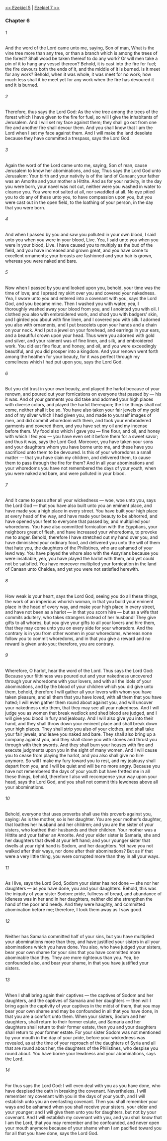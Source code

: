 [<< Ezekiel 5](Ezekiel%205.md)  |  [Ezekiel 7 >>](Ezekiel%207.md)

### Chapter 6
###### 1
And the word of the Lord came unto me, saying, Son of man, What is the vine tree more than any tree, or than a branch which is among the trees of the forest? Shall wood be taken thereof to do any work? Or will men take a pin of it to hang any vessel thereon? Behold, it is cast into the fire for fuel; the fire devours both the ends of it, and the middle of it is burned. Is it meet for any work? Behold, when it was whole, it was meet for no work; how much less shall it be meet yet for any work when the fire has devoured it and it is burned.

###### 2
Therefore, thus says the Lord God: As the vine tree among the trees of the forest which I have given to the fire for fuel, so will I give the inhabitants of Jerusalem. And I will set my face against them; they shall go out from one fire and another fire shall devour them. And you shall know that I am the Lord when I set my face against them. And I will make the land desolate because they have committed a trespass, says the Lord God.

###### 3
Again the word of the Lord came unto me, saying, Son of man, cause Jerusalem to know her abominations, and say, Thus says the Lord God unto Jerusalem: Your birth and your nativity is of the land of Canaan; your father was an Amorite and your mother a Hittite. And as for your nativity, in the day you were born, your navel was not cut, neither were you washed in water to cleanse you. You were not salted at all, nor swaddled at all. No eye pitied you to do any of these unto you, to have compassion upon you, but you were cast out in the open field, to the loathing of your person, in the day that you were born.

###### 4
And when I passed by you and saw you polluted in your own blood, I said unto you when you were in your blood, Live. Yea, I said unto you when you were in your blood, Live. I have caused you to multiply as the bud of the field, and you have increased and grown great, and you have come to excellent ornaments; your breasts are fashioned and your hair is grown, whereas you were naked and bare.

###### 5
Now when I passed by you and looked upon you, behold, your time was the time of love; and I spread my skirt over you and covered your nakedness. Yea, I swore unto you and entered into a covenant with you, says the Lord God, and you became mine. Then I washed you with water, yea, I thoroughly washed away your blood from you, and I anointed you with oil. I clothed you also with embroidered work, and shod you with badgers’ skin, and I girded you about with fine linen, and I covered you with silk. I adorned you also with ornaments, and I put bracelets upon your hands and a chain on your neck. And I put a jewel on your forehead, and earrings in your ears, and a beautiful crown upon your head. Thus were you adorned with gold and silver, and your raiment was of fine linen, and silk, and embroidered work. You did eat fine flour, and honey, and oil, and you were exceedingly beautiful, and you did prosper into a kingdom. And your renown went forth among the heathen for your beauty, for it was perfect through my comeliness which I had put upon you, says the Lord God.

###### 6
But you did trust in your own beauty, and played the harlot because of your renown, and poured out your fornications on everyone that passed by — his it was. And of your garments you did take and adorned your high places with diverse colors, and played the harlot thereupon; the like things shall not come, neither shall it be so. You have also taken your fair jewels of my gold and of my silver which I had given you, and made to yourself images of men, and did commit whoredom with them, and took your embroidered garments and covered them, and you have set my oil and my incense before them. My food also which I gave you — fine flour, and oil, and honey with which I fed you — you have even set it before them for a sweet savor; and thus it was, says the Lord God. Moreover, you have taken your sons and your daughters whom you have borne unto me, and these have you sacrificed unto them to be devoured. Is this of your whoredoms a small matter — that you have slain my children, and delivered them, to cause them to pass through the fire for them? And in all your abominations and your whoredoms you have not remembered the days of your youth, when you were naked and bare, and were polluted in your blood.

###### 7
And it came to pass after all your wickedness — woe, woe unto you, says the Lord God — that you have also built unto you an eminent place, and have made you a high place in every street. You have built your high place at every head of the way, and have made your beauty to be abhorred, and have opened your feet to everyone that passed by, and multiplied your whoredoms. You have also committed fornication with the Egyptians, your neighbors great of flesh, and have increased your whoredoms, to provoke me to anger. Behold, therefore I have stretched out my hand over you, and have diminished your ordinary food, and delivered you unto the will of them that hate you, the daughters of the Philistines, who are ashamed of your lewd way. You have played the whore also with the Assyrians because you were insatiable, yea, you have played the harlot with them, and yet could not be satisfied. You have moreover multiplied your fornication in the land of Canaan unto Chaldea, and yet you were not satisfied herewith.

###### 8
How weak is your heart, says the Lord God, seeing you do all these things, the work of an imperious whorish woman, in that you build your eminent place in the head of every way, and make your high place in every street, and have not been as a harlot — in that you scorn hire — but as a wife that commits adultery, who takes strangers instead of her husband! They give gifts to all whores, but you give your gifts to all your lovers and hire them, that they may come unto you on every side for your whoredom. And the contrary is in you from other women in your whoredoms, whereas none follow you to commit whoredoms, and in that you give a reward and no reward is given unto you; therefore, you are contrary.

###### 9
Wherefore, O harlot, hear the word of the Lord. Thus says the Lord God: Because your filthiness was poured out and your nakedness uncovered through your whoredoms with your lovers, and with all the idols of your abominations, and by the blood of your children which you did give unto them, behold, therefore I will gather all your lovers with whom you have taken pleasure, and all them that you have loved, with all them that you have hated; I will even gather them round about against you, and will uncover your nakedness unto them, that they may see all your nakedness. And I will judge you as women that break wedlock and shed blood are judged, and I will give you blood in fury and jealousy. And I will also give you into their hand, and they shall throw down your eminent place and shall break down your high places. They shall strip you also of your clothes, and shall take your fair jewels, and leave you naked and bare. They shall also bring up a company against you, and they shall stone you with stones and thrust you through with their swords. And they shall burn your houses with fire and execute judgments upon you in the sight of many women. And I will cause you to cease from playing the harlot, and you also shall give no hire anymore. So will I make my fury toward you to rest, and my jealousy shall depart from you, and I will be quiet and will be no more angry. Because you have not remembered the days of your youth but have fretted me in all these things, behold, therefore I also will recompense your way upon your head, says the Lord God, and you shall not commit this lewdness above all your abominations.

###### 10
Behold, everyone that uses proverbs shall use this proverb against you, saying: As is the mother, so is her daughter. You are your mother’s daughter, that loathes her husband and her children; and you are the sister of your sisters, who loathed their husbands and their children. Your mother was a Hittite and your father an Amorite. And your elder sister is Samaria, she and her daughters that dwell at your left hand; and your younger sister that dwells at your right hand is Sodom, and her daughters. Yet have you not walked after their ways, nor done after their abominations? But as if that were a very little thing, you were corrupted more than they in all your ways.

###### 11
As I live, says the Lord God, Sodom your sister has not done — she nor her daughters — as you have done, you and your daughters. Behold, this was the iniquity of your sister Sodom: pride, fullness of bread, and abundance of idleness was in her and in her daughters, neither did she strengthen the hand of the poor and needy. And they were haughty, and committed abomination before me; therefore, I took them away as I saw good.

###### 12
Neither has Samaria committed half of your sins, but you have multiplied your abominations more than they, and have justified your sisters in all your abominations which you have done. You also, who have judged your sisters, bear your own shame for your sins that you have committed more abominable than they. They are more righteous than you. Yea, be confounded also, and bear your shame, in that you have justified your sisters.

###### 13
When I shall bring again their captives — the captives of Sodom and her daughters, and the captives of Samaria and her daughters — then will I bring again the captivity of your captives in the midst of them, that you may bear your own shame and may be confounded in all that you have done, in that you are a comfort unto them. When your sisters, Sodom and her daughters, shall return to their former estate, and Samaria and her daughters shall return to their former estate, then you and your daughters shall return to your former estate. For your sister Sodom was not mentioned by your mouth in the day of your pride, before your wickedness was revealed, as at the time of your reproach of the daughters of Syria and all that are round about her, the daughters of the Philistines, who despise you round about. You have borne your lewdness and your abominations, says the Lord.

###### 14
For thus says the Lord God: I will even deal with you as you have done, who have despised the oath in breaking the covenant. Nevertheless, I will remember my covenant with you in the days of your youth, and I will establish unto you an everlasting covenant. Then you shall remember your ways and be ashamed when you shall receive your sisters, your elder and your younger; and I will give them unto you for daughters, but not by your covenant. And I will establish my covenant with you, and you shall know that I am the Lord, that you may remember and be confounded, and never open your mouth anymore because of your shame when I am pacified toward you for all that you have done, says the Lord God.